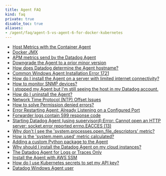 ```yaml
---
title: Agent FAQ
kind: faq
private: true
disable_toc: true
aliases:
- /agent/faq/agent-5-vs-agent-6-for-docker-kubernetes
---
```


* [Host Metrics with the Container Agent][1]
* [Docker JMX][2]
* [ APM metrics send by the Datadog Agent][3]
* [Downgrade the Agent to a prior minor version][4]
* [How does Datadog determine the Agent hostname?][5]
* [Common Windows Agent Installation Error 1721][6]
* [How do I install the Agent on a server with limited internet connectivity?][7]
* [How to monitor SNMP devices?][8]
* [I stopped my Agent but I'm still seeing the host in my Datadog account.][9]
* [How do I uninstall the Agent?][10]
* [Network Time Protocol (NTP) Offset Issues][11]
* [How to solve Permission denied errors?][12]
* [Error Restarting Agent: Already Listening on a Configured Port][13]
* [Forwarder logs contain 599 response code][14]
* [Starting Datadog Agent (using supervisord):Error: Cannot open an HTTP server: socket.error reported errno.EACCES (13)][15]
* [Why don't I see the 'system.processes.open_file_descriptors' metric?][16]
* [How is the 'system.mem.used' metric calculated?][17]
* [Adding a custom Python package to the Agent][18]
* [Why should I install the Datadog Agent on my cloud instances?][19]
* [The Datadog Agent for Logs or Traces Only][20]
* [Install the Agent with AWS SSM][21]
* [How do I use Kubernetes secrets to set my API key?][22]
* [Datadog Windows Agent user][23]

[1]: /agent/faq/host-metrics-with-the-container-agent
[2]: /agent/faq/docker-jmx
[3]: /agent/faq/agent-apm-metrics
[4]: /agent/faq/downgrade-datadog-agent
[5]: /agent/faq/how-datadog-agent-determines-the-hostname
[6]: /agent/faq/common-windows-agent-installation-error-1721
[7]: /agent/faq/how-do-i-install-the-agent-on-a-server-with-limited-internet-connectivity
[8]: /agent/faq/how-to-monitor-snmp-devices
[9]: /agent/faq/i-stopped-my-agent-but-i-m-still-seeing-the-host
[10]: /agent/faq/how-do-i-uninstall-the-agent
[11]: /agent/faq/network-time-protocol-ntp-offset-issues
[12]: /agent/faq/how-to-solve-permission-denied-errors
[13]: /agent/faq/error-restarting-agent-already-listening-on-a-configured-port
[14]: /agent/faq/forwarder-logs-contain-599-response-code
[15]: /agent/faq/cannot-open-an-http-server-socket-error-reported-errno-eacces-13
[16]: /agent/faq/why-don-t-i-see-the-system-processes-open-file-descriptors-metric
[17]: /agent/faq/how-is-the-system-mem-used-metric-calculated
[18]: /agent/faq/custom_python_package
[19]: /agent/faq/why-should-i-install-the-agent-on-my-cloud-instances
[20]: /agent/faq/the-datadog-agent-for-logs-or-traces-only
[21]: /agent/faq/install-the-agent-with-aws-ssm
[22]: /agent/faq/kubernetes-secrets
[23]: /agent/faq/windows-agent-ddagent-user
